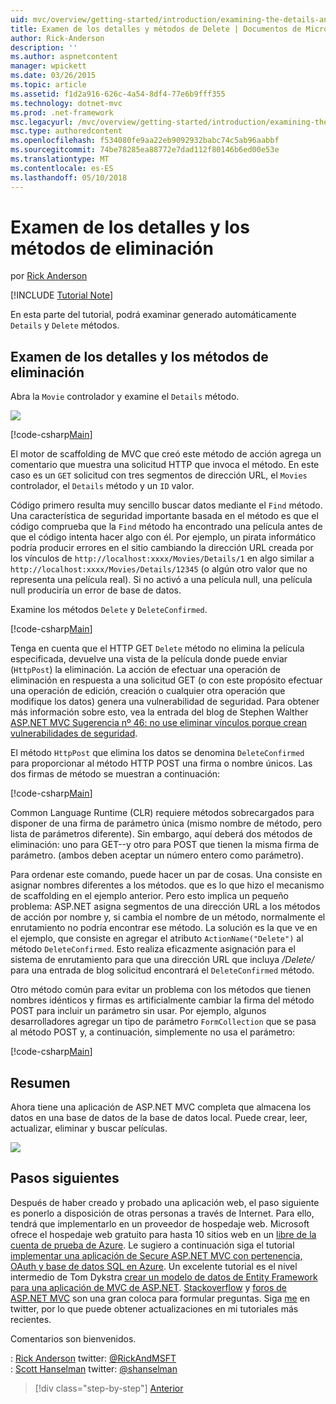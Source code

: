 ```yaml
---
uid: mvc/overview/getting-started/introduction/examining-the-details-and-delete-methods
title: Examen de los detalles y métodos de Delete | Documentos de Microsoft
author: Rick-Anderson
description: ''
ms.author: aspnetcontent
manager: wpickett
ms.date: 03/26/2015
ms.topic: article
ms.assetid: f1d2a916-626c-4a54-8df4-77e6b9fff355
ms.technology: dotnet-mvc
ms.prod: .net-framework
msc.legacyurl: /mvc/overview/getting-started/introduction/examining-the-details-and-delete-methods
msc.type: authoredcontent
ms.openlocfilehash: f534080fe9aa22eb9092932babc74c5ab96aabbf
ms.sourcegitcommit: 74be78285ea88772e7dad112f80146b6ed00e53e
ms.translationtype: MT
ms.contentlocale: es-ES
ms.lasthandoff: 05/10/2018
---
```

<a name="examining-the-details-and-delete-methods"></a>Examen de los detalles y los métodos de eliminación
====================
por [Rick Anderson](https://github.com/Rick-Anderson)

[!INCLUDE [Tutorial Note](sample/code-location.md)]

En esta parte del tutorial, podrá examinar generado automáticamente `Details` y `Delete` métodos.

## <a name="examining-the-details-and-delete-methods"></a>Examen de los detalles y los métodos de eliminación

Abra la `Movie` controlador y examine el `Details` método.

![](examining-the-details-and-delete-methods/_static/image1.png)

[!code-csharp[Main](examining-the-details-and-delete-methods/samples/sample1.cs)]

El motor de scaffolding de MVC que creó este método de acción agrega un comentario que muestra una solicitud HTTP que invoca el método. En este caso es un `GET` solicitud con tres segmentos de dirección URL, el `Movies` controlador, el `Details` método y un `ID` valor.

Código primero resulta muy sencillo buscar datos mediante el `Find` método. Una característica de seguridad importante basada en el método es que el código comprueba que la `Find` método ha encontrado una película antes de que el código intenta hacer algo con él. Por ejemplo, un pirata informático podría producir errores en el sitio cambiando la dirección URL creada por los vínculos de `http://localhost:xxxx/Movies/Details/1` en algo similar a `http://localhost:xxxx/Movies/Details/12345` (o algún otro valor que no representa una película real). Si no activó a una película null, una película null produciría un error de base de datos.

Examine los métodos `Delete` y `DeleteConfirmed`.

[!code-csharp[Main](examining-the-details-and-delete-methods/samples/sample2.cs?highlight=17)]

Tenga en cuenta que el HTTP GET `Delete` método no elimina la película especificada, devuelve una vista de la película donde puede enviar (`HttpPost`) la eliminación. La acción de efectuar una operación de eliminación en respuesta a una solicitud GET (o con este propósito efectuar una operación de edición, creación o cualquier otra operación que modifique los datos) genera una vulnerabilidad de seguridad. Para obtener más información sobre esto, vea la entrada del blog de Stephen Walther [ASP.NET MVC Sugerencia nº 46: no use eliminar vínculos porque crean vulnerabilidades de seguridad](http://stephenwalther.com/blog/archive/2009/01/21/asp.net-mvc-tip-46-ndash-donrsquot-use-delete-links-because.aspx).

El método `HttpPost` que elimina los datos se denomina `DeleteConfirmed` para proporcionar al método HTTP POST una firma o nombre únicos. Las dos firmas de método se muestran a continuación:

[!code-csharp[Main](examining-the-details-and-delete-methods/samples/sample3.cs)]

Common Language Runtime (CLR) requiere métodos sobrecargados para disponer de una firma de parámetro única (mismo nombre de método, pero lista de parámetros diferente). Sin embargo, aquí deberá dos métodos de eliminación: uno para GET--y otro para POST que tienen la misma firma de parámetro. (ambos deben aceptar un número entero como parámetro).

Para ordenar este comando, puede hacer un par de cosas. Una consiste en asignar nombres diferentes a los métodos. que es lo que hizo el mecanismo de scaffolding en el ejemplo anterior. Pero esto implica un pequeño problema: ASP.NET asigna segmentos de una dirección URL a los métodos de acción por nombre y, si cambia el nombre de un método, normalmente el enrutamiento no podría encontrar ese método. La solución es la que ve en el ejemplo, que consiste en agregar el atributo `ActionName("Delete")` al método `DeleteConfirmed`. Esto realiza eficazmente asignación para el sistema de enrutamiento para que una dirección URL que incluya */Delete/* para una entrada de blog solicitud encontrará el `DeleteConfirmed` método.

Otro método común para evitar un problema con los métodos que tienen nombres idénticos y firmas es artificialmente cambiar la firma del método POST para incluir un parámetro sin usar. Por ejemplo, algunos desarrolladores agregar un tipo de parámetro `FormCollection` que se pasa al método POST y, a continuación, simplemente no usa el parámetro:

[!code-csharp[Main](examining-the-details-and-delete-methods/samples/sample4.cs)]

## <a name="summary"></a>Resumen

Ahora tiene una aplicación de ASP.NET MVC completa que almacena los datos en una base de datos de la base de datos local. Puede crear, leer, actualizar, eliminar y buscar películas.

![](examining-the-details-and-delete-methods/_static/image2.png)

## <a name="next-steps"></a>Pasos siguientes

Después de haber creado y probado una aplicación web, el paso siguiente es ponerlo a disposición de otras personas a través de Internet. Para ello, tendrá que implementarlo en un proveedor de hospedaje web. Microsoft ofrece el hospedaje web gratuito para hasta 10 sitios web en un [libre de la cuenta de prueba de Azure](https://www.windowsazure.com/pricing/free-trial/?WT.mc_id=A443DD604). Le sugiero a continuación siga el tutorial [implementar una aplicación de Secure ASP.NET MVC con pertenencia, OAuth y base de datos SQL en Azure](https://docs.microsoft.com/aspnet/core/security/authorization/secure-data). Un excelente tutorial es el nivel intermedio de Tom Dykstra [crear un modelo de datos de Entity Framework para una aplicación de MVC de ASP.NET](../getting-started-with-ef-using-mvc/creating-an-entity-framework-data-model-for-an-asp-net-mvc-application.md). [Stackoverflow](http://stackoverflow.com/help) y [foros de ASP.NET MVC](https://forums.asp.net/1146.aspx) son una gran coloca para formular preguntas. Siga [me](https://twitter.com/RickAndMSFT) en twitter, por lo que puede obtener actualizaciones en mi tutoriales más recientes.

Comentarios son bienvenidos.

: [Rick Anderson](https://blogs.msdn.com/rickAndy) twitter: [@RickAndMSFT](https://twitter.com/RickAndMSFT)  
: [Scott Hanselman](http://www.hanselman.com/blog/) twitter: [@shanselman](https://twitter.com/shanselman)

> [!div class="step-by-step"]
> [Anterior](adding-validation.md)
